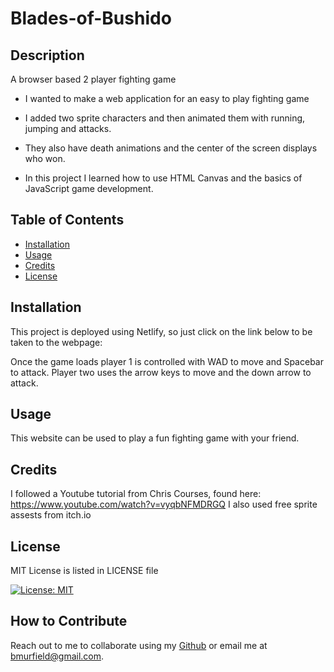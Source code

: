 # Blades-of-Bushido

## Description

A browser based 2 player fighting game

* I wanted to make a web application for an easy to play fighting game

* I added two sprite characters and then animated them with running, jumping and attacks.

* They also have death animations and the center of the screen displays who won.

* In this project I learned how to use HTML Canvas and the basics of JavaScript game development.

## Table of Contents

- [Installation](#installation)
- [Usage](#usage)
- [Credits](#credits)
- [License](#license)

## Installation

This project is deployed using Netlify, so just click on the link below to be taken to the webpage:



Once the game loads player 1 is controlled with WAD to move and Spacebar to attack. Player two uses the arrow keys to move and the down arrow to attack.

## Usage

This website can be used to play a fun fighting game with your friend. 

## Credits

I followed a Youtube tutorial from Chris Courses, found here: https://www.youtube.com/watch?v=vyqbNFMDRGQ
I also used free sprite assests from itch.io

## License

MIT License is listed in LICENSE file

[![License: MIT](https://img.shields.io/badge/License-MIT-yellow.svg)](https://opensource.org/licenses/MIT)


## How to Contribute

Reach out to me to collaborate using my [Github](https://github.com/bmurfield) or email me at bmurfield@gmail.com.


